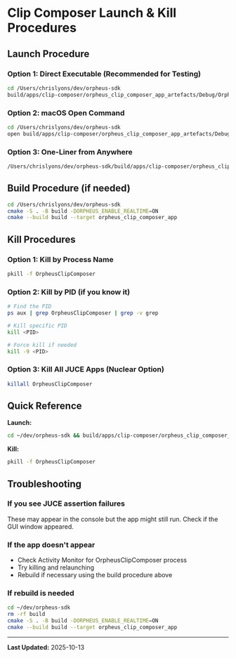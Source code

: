 # Clip Composer Launch & Kill Procedures

## Launch Procedure

### Option 1: Direct Executable (Recommended for Testing)

```bash
cd /Users/chrislyons/dev/orpheus-sdk
build/apps/clip-composer/orpheus_clip_composer_app_artefacts/Debug/OrpheusClipComposer.app/Contents/MacOS/OrpheusClipComposer
```

### Option 2: macOS Open Command

```bash
cd /Users/chrislyons/dev/orpheus-sdk
open build/apps/clip-composer/orpheus_clip_composer_app_artefacts/Debug/OrpheusClipComposer.app
```

### Option 3: One-Liner from Anywhere

```bash
/Users/chrislyons/dev/orpheus-sdk/build/apps/clip-composer/orpheus_clip_composer_app_artefacts/Debug/OrpheusClipComposer.app/Contents/MacOS/OrpheusClipComposer
```

## Build Procedure (if needed)

```bash
cd /Users/chrislyons/dev/orpheus-sdk
cmake -S . -B build -DORPHEUS_ENABLE_REALTIME=ON
cmake --build build --target orpheus_clip_composer_app
```

## Kill Procedures

### Option 1: Kill by Process Name

```bash
pkill -f OrpheusClipComposer
```

### Option 2: Kill by PID (if you know it)

```bash
# Find the PID
ps aux | grep OrpheusClipComposer | grep -v grep

# Kill specific PID
kill <PID>

# Force kill if needed
kill -9 <PID>
```

### Option 3: Kill All JUCE Apps (Nuclear Option)

```bash
killall OrpheusClipComposer
```

## Quick Reference

**Launch:**

```bash
cd ~/dev/orpheus-sdk && build/apps/clip-composer/orpheus_clip_composer_app_artefacts/Debug/OrpheusClipComposer.app/Contents/MacOS/OrpheusClipComposer
```

**Kill:**

```bash
pkill -f OrpheusClipComposer
```

## Troubleshooting

### If you see JUCE assertion failures

These may appear in the console but the app might still run. Check if the GUI window appeared.

### If the app doesn't appear

- Check Activity Monitor for OrpheusClipComposer process
- Try killing and relaunching
- Rebuild if necessary using the build procedure above

### If rebuild is needed

```bash
cd ~/dev/orpheus-sdk
rm -rf build
cmake -S . -B build -DORPHEUS_ENABLE_REALTIME=ON
cmake --build build --target orpheus_clip_composer_app
```

---

**Last Updated:** 2025-10-13
